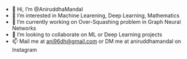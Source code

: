 - 👋 Hi, I’m @AniruddhaMandal
- 👀 I’m interested in Machine Learening, Deep Learning, Mathematics
- 🌱 I’m currently working on Over-Squashing problem in Graph Neural Networks
- 💞️ I’m looking to collaborate on ML or Deep Learning projects
- 📫 Mail me at ani96dh@gmail.com or DM me at aniruddhamandal on Instagram

<!---
AniruddhaMandal/AniruddhaMandal is a ✨ special ✨ repository because its `README.md` (this file) appears on your GitHub profile.
You can click the Preview link to take a look at your changes.
--->

